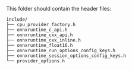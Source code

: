 This folder should contain the header files:

```
include/
├── cpu_provider_factory.h
├── onnxruntime_c_api.h
├── onnxruntime_cxx_api.h
├── onnxruntime_cxx_inline.h
├── onnxruntime_float16.h
├── onnxruntime_run_options_config_keys.h
├── onnxruntime_session_options_config_keys.h
└── provider_options.h
```